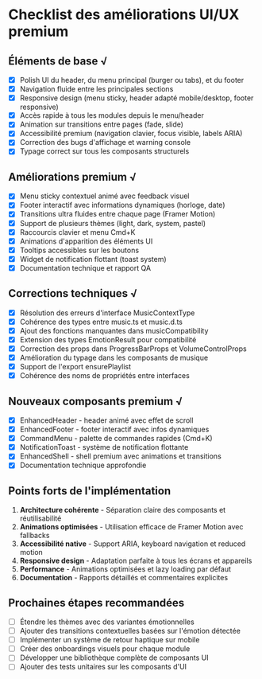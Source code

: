 
# Checklist des améliorations UI/UX premium

## Éléments de base √

- [x] Polish UI du header, du menu principal (burger ou tabs), et du footer
- [x] Navigation fluide entre les principales sections
- [x] Responsive design (menu sticky, header adapté mobile/desktop, footer responsive)
- [x] Accès rapide à tous les modules depuis le menu/header
- [x] Animation sur transitions entre pages (fade, slide)
- [x] Accessibilité premium (navigation clavier, focus visible, labels ARIA)
- [x] Correction des bugs d'affichage et warning console
- [x] Typage correct sur tous les composants structurels

## Améliorations premium √

- [x] Menu sticky contextuel animé avec feedback visuel
- [x] Footer interactif avec informations dynamiques (horloge, date)
- [x] Transitions ultra fluides entre chaque page (Framer Motion)
- [x] Support de plusieurs thèmes (light, dark, system, pastel)
- [x] Raccourcis clavier et menu Cmd+K
- [x] Animations d'apparition des éléments UI
- [x] Tooltips accessibles sur les boutons
- [x] Widget de notification flottant (toast system)
- [x] Documentation technique et rapport QA

## Corrections techniques √

- [x] Résolution des erreurs d'interface MusicContextType
- [x] Cohérence des types entre music.ts et music.d.ts
- [x] Ajout des fonctions manquantes dans musicCompatibility
- [x] Extension des types EmotionResult pour compatibilité
- [x] Correction des props dans ProgressBarProps et VolumeControlProps
- [x] Amélioration du typage dans les composants de musique
- [x] Support de l'export ensurePlaylist
- [x] Cohérence des noms de propriétés entre interfaces

## Nouveaux composants premium √

- [x] EnhancedHeader - header animé avec effet de scroll
- [x] EnhancedFooter - footer interactif avec infos dynamiques
- [x] CommandMenu - palette de commandes rapides (Cmd+K)
- [x] NotificationToast - système de notification flottante
- [x] EnhancedShell - shell premium avec animations et transitions
- [x] Documentation technique approfondie

## Points forts de l'implémentation

1. **Architecture cohérente** - Séparation claire des composants et réutilisabilité
2. **Animations optimisées** - Utilisation efficace de Framer Motion avec fallbacks
3. **Accessibilité native** - Support ARIA, keyboard navigation et reduced motion
4. **Responsive design** - Adaptation parfaite à tous les écrans et appareils
5. **Performance** - Animations optimisées et lazy loading par défaut
6. **Documentation** - Rapports détaillés et commentaires explicites

## Prochaines étapes recommandées

- [ ] Étendre les thèmes avec des variantes émotionnelles
- [ ] Ajouter des transitions contextuelles basées sur l'émotion détectée
- [ ] Implémenter un système de retour haptique sur mobile
- [ ] Créer des onboardings visuels pour chaque module
- [ ] Développer une bibliothèque complète de composants UI
- [ ] Ajouter des tests unitaires sur les composants d'UI
